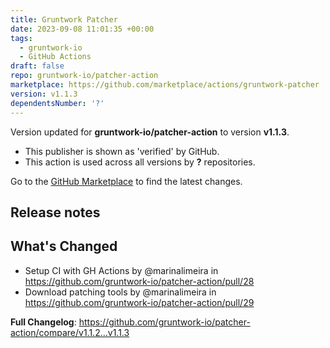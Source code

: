 ```yaml
---
title: Gruntwork Patcher
date: 2023-09-08 11:01:35 +00:00
tags:
  - gruntwork-io
  - GitHub Actions
draft: false
repo: gruntwork-io/patcher-action
marketplace: https://github.com/marketplace/actions/gruntwork-patcher
version: v1.1.3
dependentsNumber: '?'
---
```



Version updated for **gruntwork-io/patcher-action** to version **v1.1.3**.
- This publisher is shown as 'verified' by GitHub.
- This action is used across all versions by **?** repositories.

Go to the [GitHub Marketplace](https://github.com/marketplace/actions/gruntwork-patcher) to find the latest changes.

## Release notes

## What's Changed
* Setup CI with GH Actions by @marinalimeira in https://github.com/gruntwork-io/patcher-action/pull/28
* Download patching tools by @marinalimeira in https://github.com/gruntwork-io/patcher-action/pull/29


**Full Changelog**: https://github.com/gruntwork-io/patcher-action/compare/v1.1.2...v1.1.3
